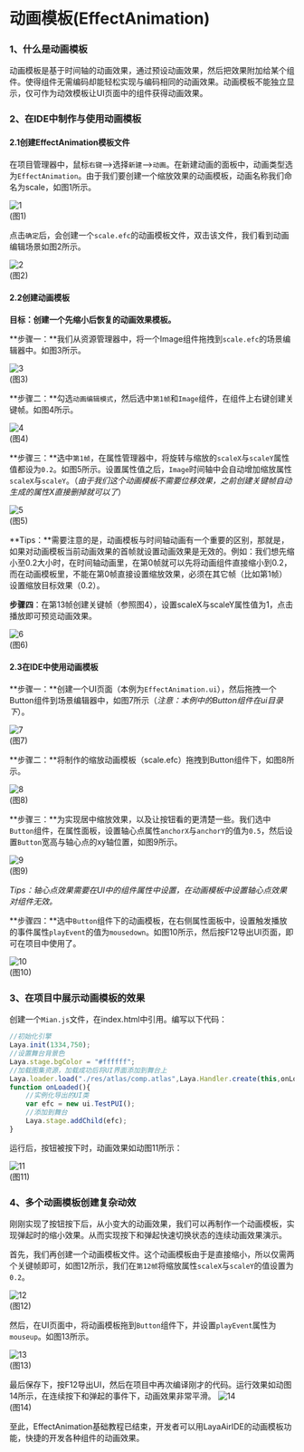 # 动画模板(EffectAnimation)

### 1、什么是动画模板

动画模板是基于时间轴的动画效果，通过预设动画效果，然后把效果附加给某个组件。使得组件无需编码却能轻松实现与编码相同的动画效果。动画模板不能独立显示，仅可作为动效模板让UI页面中的组件获得动画效果。



### 2、在IDE中制作与使用动画模板

#### 2.1创建EffectAnimation模板文件

在项目管理器中，鼠标`右键`-->选择`新建`-->`动画`。在新建动画的面板中，动画类型选为`EffectAnimation`。由于我们要创建一个缩放效果的动画模板，动画名称我们命名为scale，如图1所示。

![1](img/1.png)<br/>(图1)

点击`确定`后，会创建一个`scale.efc`的动画模板文件，双击该文件，我们看到动画编辑场景如图2所示。

![2](img/2.png)<br/>(图2)



#### 2.2创建动画模板

**目标：创建一个先缩小后恢复的动画效果模板。**

**步骤一：**我们从资源管理器中，将一个Image组件拖拽到`scale.efc`的场景编辑器中。如图3所示。

![3](img/3.png)<br/>(图3)



**步骤二：**勾选`动画编辑模式`，然后选中`第1帧`和`Image`组件，在组件上右键创建关键帧。如图4所示。

![4](img/4.png)<br/>(图4)



**步骤三：**选中`第1帧`，在属性管理器中，将旋转与缩放的`scaleX`与`scaleY`属性值都设为`0.2`。如图5所示。设置属性值之后，`Image`时间轴中会自动增加缩放属性`scaleX`与`scaleY`。（*由于我们这个动画模板不需要位移效果，之前创建关键帧自动生成的属性X直接删掉就可以了*）

![5](img/5.png)<br/>(图5)

**Tips：**需要注意的是，动画模板与时间轴动画有一个重要的区别，那就是，如果对动画模板当前动画效果的首帧就设置动画效果是无效的。例如：我们想先缩小至0.2大小时，在时间轴动画里，在第0帧就可以先将动画组件直接缩小到0.2，而在动画模板里，不能在第0帧直接设置缩放效果，必须在其它帧（比如第1帧）设置缩放目标效果（0.2）。



**步骤四**：在第13帧创建关键帧（参照图4），设置scaleX与scaleY属性值为1，点击播放即可预览动画效果。

![6](img/6.png)<br/>(图6)



#### 2.3在IDE中使用动画模板

**步骤一：**创建一个UI页面（本例为`EffectAnimation.ui`），然后拖拽一个Button组件到场景编辑器中，如图7所示（*注意：本例中的Button组件在ui目录下*）。

![7](img/7.png)<br/>(图7)



**步骤二：**将制作的缩放动画模板（scale.efc）拖拽到Button组件下，如图8所示。

![8](img/8.gif)<br/>(图8)



**步骤三：**为实现居中缩放效果，以及让按钮看的更清楚一些。我们选中`Button`组件，在属性面板，设置轴心点属性`anchorX`与`anchorY`的值为`0.5`，然后设置`Button`宽高与轴心点的xy轴位置，如图9所示。

![9](img/9.png)<br/>(图9)

*Tips：轴心点效果需要在UI中的组件属性中设置，在动画模板中设置轴心点效果对组件无效。*

**步骤四：**选中`Button`组件下的动画模板，在右侧属性面板中，设置触发播放的事件属性`playEvent`的值为`mousedown`。如图10所示，然后按F12导出UI页面，即可在项目中使用了。

![10](img/10.png)<br/>(图10)



### 3、在项目中展示动画模板的效果

创建一个`Mian.js`文件，在index.html中引用。编写以下代码：

```javascript
//初始化引擎
Laya.init(1334,750);
//设置舞台背景色
Laya.stage.bgColor = "#ffffff";
//加载图集资源，加载成功后将UI界面添加到舞台上
Laya.loader.load("./res/atlas/comp.atlas",Laya.Handler.create(this,onLoaded));
function onLoaded(){
    //实例化导出的UI类
    var efc = new ui.TestPUI();
    //添加到舞台
    Laya.stage.addChild(efc);
}

```

运行后，按钮被按下时，动画效果如动图11所示：

![11](img/11.gif)<br/>(图11)



### 4、多个动画模板创建复杂动效

刚刚实现了按钮按下后，从小变大的动画效果，我们可以再制作一个动画模板，实现弹起时的缩小效果。从而实现按下和弹起快速切换状态的连续动画效果演示。

首先，我们再创建一个动画模板文件。这个动画模板由于是直接缩小，所以仅需两个关键帧即可，如图12所示，我们在`第12帧`将缩放属性`scaleX`与`scaleY`的值设置为`0.2`。

![12](img/12.png)<br/>(图12)



然后，在UI页面中，将动画模板拖到`Button`组件下，并设置`playEvent`属性为`mouseup`。如图13所示。

![13](img/13.png)<br/>(图13)



最后保存下，按F12导出UI，然后在项目中再次编译刚才的代码。运行效果如动图14所示，在连续按下和弹起的事件下，动画效果非常平滑。
![14](img/14.gif)<br/>(图14)



至此，EffectAnimation基础教程已结束，开发者可以用LayaAirIDE的动画模板功能，快捷的开发各种组件的动画效果。